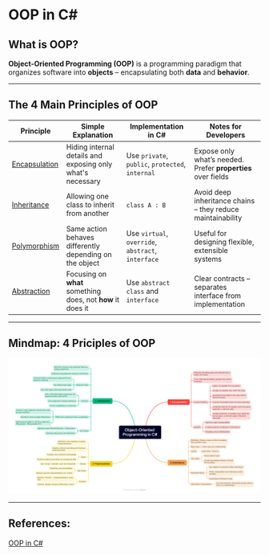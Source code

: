 # OOP in C#

## What is OOP?

**Object-Oriented Programming (OOP)** is a programming paradigm that organizes software into **objects** – encapsulating both **data** and **behavior**.

---

## The 4 Main Principles of OOP

Principle | Simple Explanation | Implementation in C# | Notes for Developers |
--- | --- | --- | --- |
[Encapsulation](oop-in-csharp/abstraction.md) | Hiding internal details and exposing only what's necessary | Use `private`, `public`, `protected`, `internal` | Expose only what’s needed. Prefer **properties** over fields |
[Inheritance](oop-in-csharp/inheritance.md) | Allowing one class to inherit from another | `class A : B` | Avoid deep inheritance chains – they reduce maintainability |
[Polymorphism](oop-in-csharp/polymorphism.md) | Same action behaves differently depending on the object | Use `virtual`, `override`, `abstract`, `interface` | Useful for designing flexible, extensible systems |
[Abstraction](oop-in-csharp/abstraction.md) | Focusing on **what** something does, not **how** it does it | Use `abstract class` and `interface` | Clear contracts – separates interface from implementation |

---

## Mindmap: 4 Priciples of OOP

![Object-Oriented Programming in C#.png](../../../assets/roadmaps/4-principles-in-oop.png)

---

## References:

[OOP in C#](https://learn.microsoft.com/en-us/dotnet/csharp/fundamentals/object-oriented/)
